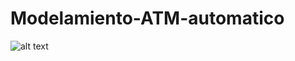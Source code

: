 # Modelamiento-ATM-automatico

![alt text](https://github.com/Danieloch14/Modelamiento-ATM-automatico/blob/master/src/img/Dise%C3%B1o-B.png) 
